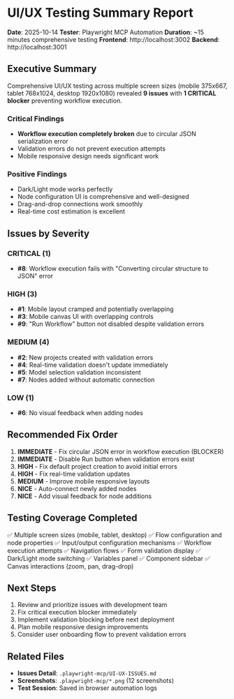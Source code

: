 # UI/UX Testing Summary Report

**Date**: 2025-10-14
**Tester**: Playwright MCP Automation
**Duration**: ~15 minutes comprehensive testing
**Frontend**: http://localhost:3002
**Backend**: http://localhost:3001

## Executive Summary

Comprehensive UI/UX testing across multiple screen sizes (mobile 375x667, tablet 768x1024, desktop 1920x1080) revealed **9 issues** with **1 CRITICAL blocker** preventing workflow execution.

### Critical Findings
- **Workflow execution completely broken** due to circular JSON serialization error
- Validation errors do not prevent execution attempts
- Mobile responsive design needs significant work

### Positive Findings
- Dark/Light mode works perfectly
- Node configuration UI is comprehensive and well-designed
- Drag-and-drop connections work smoothly
- Real-time cost estimation is excellent

## Issues by Severity

### CRITICAL (1)
- **#8**: Workflow execution fails with "Converting circular structure to JSON" error

### HIGH (3)
- **#1**: Mobile layout cramped and potentially overlapping
- **#3**: Mobile canvas UI with overlapping controls
- **#9**: "Run Workflow" button not disabled despite validation errors

### MEDIUM (4)
- **#2**: New projects created with validation errors
- **#4**: Real-time validation doesn't update immediately
- **#5**: Model selection validation inconsistent
- **#7**: Nodes added without automatic connection

### LOW (1)
- **#6**: No visual feedback when adding nodes

## Recommended Fix Order

1. **IMMEDIATE** - Fix circular JSON error in workflow execution (BLOCKER)
2. **IMMEDIATE** - Disable Run button when validation errors exist
3. **HIGH** - Fix default project creation to avoid initial errors
4. **HIGH** - Fix real-time validation updates
5. **MEDIUM** - Improve mobile responsive layouts
6. **NICE** - Auto-connect newly added nodes
7. **NICE** - Add visual feedback for node additions

## Testing Coverage Completed

✅ Multiple screen sizes (mobile, tablet, desktop)
✅ Flow configuration and node properties
✅ Input/output configuration mechanisms
✅ Workflow execution attempts
✅ Navigation flows
✅ Form validation display
✅ Dark/Light mode switching
✅ Variables panel
✅ Component sidebar
✅ Canvas interactions (zoom, pan, drag-drop)

## Next Steps

1. Review and prioritize issues with development team
2. Fix critical execution blocker immediately
3. Implement validation blocking before next deployment
4. Plan mobile responsive design improvements
5. Consider user onboarding flow to prevent validation errors

## Related Files

- **Issues Detail**: `.playwright-mcp/UI-UX-ISSUES.md`
- **Screenshots**: `.playwright-mcp/*.png` (12 screenshots)
- **Test Session**: Saved in browser automation logs
